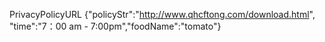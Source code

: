 PrivacyPolicyURL {"policyStr":"http://www.qhcftong.com/download.html", "time":"7：00 am - 7:00pm","foodName":"tomato"}
